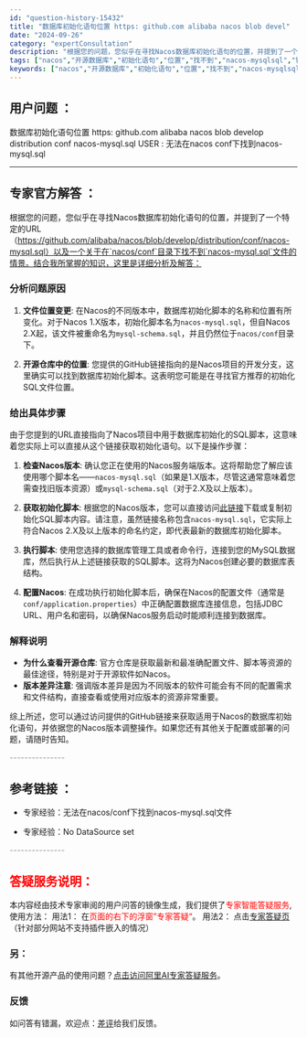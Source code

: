 ```yaml
---
id: "question-history-15432"
title: "数据库初始化语句位置 https: github.com alibaba nacos blob devel"
date: "2024-09-26"
category: "expertConsultation"
description: "根据您的问题，您似乎在寻找Nacos数据库初始化语句的位置，并提到了一个特定的URL（https://github.com/alibaba/nacos/blob/develop/distribution/conf/nacos-mysql.sql）以及一个关于在`nacos/conf`目录下找不到`n"
tags: ["nacos","开源数据库","初始化语句","位置","找不到","nacos-mysqlsql","错误"]
keywords: ["nacos","开源数据库","初始化语句","位置","找不到","nacos-mysqlsql","错误"]
---
```


## 用户问题 ： 
 数据库初始化语句位置 https: github.com alibaba nacos blob develop distribution conf nacos-mysql.sql USER : 无法在nacos conf下找到nacos-mysql.sql  

---------------
## 专家官方解答 ：

根据您的问题，您似乎在寻找Nacos数据库初始化语句的位置，并提到了一个特定的URL（https://github.com/alibaba/nacos/blob/develop/distribution/conf/nacos-mysql.sql）以及一个关于在`nacos/conf`目录下找不到`nacos-mysql.sql`文件的情景。结合我所掌握的知识，这里是详细分析及解答：

### 分析问题原因

1. **文件位置变更**: 在Nacos的不同版本中，数据库初始化脚本的名称和位置有所变化。对于Nacos 1.X版本，初始化脚本名为`nacos-mysql.sql`，但自Nacos 2.X起，该文件被重命名为`mysql-schema.sql`，并且仍然位于`nacos/conf`目录下。
   
2. **开源仓库中的位置**: 您提供的GitHub链接指向的是Nacos项目的开发分支，这里确实可以找到数据库初始化脚本。这表明您可能是在寻找官方推荐的初始化SQL文件位置。

### 给出具体步骤

由于您提到的URL直接指向了Nacos项目中用于数据库初始化的SQL脚本，这意味着您实际上可以直接从这个链接获取初始化语句。以下是操作步骤：

1. **检查Nacos版本**: 确认您正在使用的Nacos服务端版本。这将帮助您了解应该使用哪个脚本名——`nacos-mysql.sql`（如果是1.X版本，尽管这通常意味着您需查找旧版本资源）或`mysql-schema.sql`（对于2.X及以上版本）。

2. **获取初始化脚本**: 根据您的Nacos版本，您可以直接访问[此链接](https://github.com/alibaba/nacos/blob/develop/distribution/conf/nacos-mysql.sql)下载或复制初始化SQL脚本内容。请注意，虽然链接名称包含`nacos-mysql.sql`，它实际上符合Nacos 2.X及以上版本的命名约定，即代表最新的数据库初始化脚本。

3. **执行脚本**: 使用您选择的数据库管理工具或者命令行，连接到您的MySQL数据库，然后执行从上述链接获取的SQL脚本。这将为Nacos创建必要的数据库表结构。

4. **配置Nacos**: 在成功执行初始化脚本后，确保在Nacos的配置文件（通常是`conf/application.properties`）中正确配置数据库连接信息，包括JDBC URL、用户名和密码，以确保Nacos服务启动时能顺利连接到数据库。

### 解释说明

- **为什么查看开源仓库**: 官方仓库是获取最新和最准确配置文件、脚本等资源的最佳途径，特别是对于开源软件如Nacos。
- **版本差异注意**: 强调版本差异是因为不同版本的软件可能会有不同的配置需求和文件结构，直接查看或使用对应版本的资源非常重要。

综上所述，您可以通过访问提供的GitHub链接来获取适用于Nacos的数据库初始化语句，并依据您的Nacos版本调整操作。如果您还有其他关于配置或部署的问题，请随时告知。


<font color="#949494">---------------</font> 


## 参考链接 ：

* 专家经验：无法在nacos/conf下找到nacos-mysql.sql文件 
 
 * 专家经验：No DataSource set 


 <font color="#949494">---------------</font> 
 


## <font color="#FF0000">答疑服务说明：</font> 

本内容经由技术专家审阅的用户问答的镜像生成，我们提供了<font color="#FF0000">专家智能答疑服务</font>,使用方法：
用法1： 在<font color="#FF0000">页面的右下的浮窗”专家答疑“</font>。
用法2： 点击[专家答疑页](https://answer.opensource.alibaba.com/docs/intro)（针对部分网站不支持插件嵌入的情况）
### 另：


有其他开源产品的使用问题？[点击访问阿里AI专家答疑服务](https://answer.opensource.alibaba.com/docs/intro)。
### 反馈
如问答有错漏，欢迎点：[差评](https://ai.nacos.io/user/feedbackByEnhancerGradePOJOID?enhancerGradePOJOId=15502)给我们反馈。
